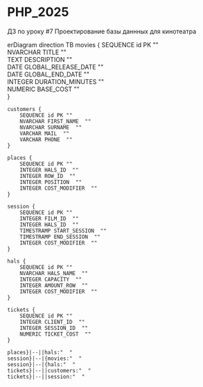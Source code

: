 # PHP_2025

ДЗ по уроку #7 Проектирование базы даннных для кинотеатра

erDiagram
	direction TB
	movies {
		SEQUENCE id PK ""  
		NVARCHAR TITLE  ""  
		TEXT DESCRIPTION  ""  
		DATE GLOBAL_RELEASE_DATE  ""  
		DATE GLOBAL_END_DATE  ""  
		INTEGER DURATION_MINUTES  ""  
		NUMERIC BASE_COST  ""  
	}

	customers {
		SEQUENCE id PK ""  
		NVARCHAR FIRST_NAME  ""  
		NVARCHAR SURNAME  ""  
		VARCHAR MAIL  ""  
		VARCHAR PHONE  ""  
	}

	places {
		SEQUENCE id PK ""  
		INTEGER HALS_ID  ""  
		INTEGER ROW_ID  ""  
		INTEGER POSITION  ""  
		INTEGER COST_MODIFIER  ""  
	}

	session {
		SEQUENCE id PK ""  
		INTEGER FILM_ID  ""  
		INTEGER HALS_ID  ""  
		TIMESTRAMP START_SESSION  ""  
		TIMESTRAMP END_SESSION  ""  
		INTEGER COST_MODIFIER  ""  
	}

	hals {
		SEQUENCE id PK ""  
		NVARCHAR HALS_NAME  ""  
		INTEGER CAPACITY  ""  
		INTEGER AMOUNT_ROW  ""  
		INTEGER COST_MODIFIER  ""  
	}

	tickets {
		SEQUENCE id PK ""  
		INTEGER CLIENT_ID  ""  
		INTEGER SESSION_ID  ""  
		NUMERIC TICKET_COST  ""  
	}

	places}|--||hals:"  "
	session}|--|{movies:"  "
	session}|--|{hals:"  "
	tickets}|--||customers:"  "
	tickets}|--||session:"  "



